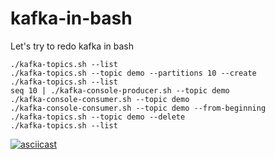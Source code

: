 # kafka-in-bash

Let's try to redo kafka in bash 

```
./kafka-topics.sh --list
./kafka-topics.sh --topic demo --partitions 10 --create
./kafka-topics.sh --list
seq 10 | ./kafka-console-producer.sh --topic demo
./kafka-console-consumer.sh --topic demo
./kafka-console-consumer.sh --topic demo --from-beginning
./kafka-topics.sh --topic demo --delete
./kafka-topics.sh --list
```

[![asciicast](https://asciinema.org/a/282262.svg)](https://asciinema.org/a/282262)